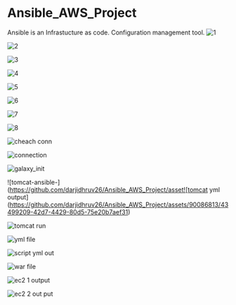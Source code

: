 # Ansible_AWS_Project

Ansible is an Infrastucture as code. 
Configuration management tool.
![1](https://github.com/darjidhruv26/Ansible_AWS_Project/assets/90086813/b4f5c94f-69cb-4918-badb-8a1d3dce6c54)

![2](https://github.com/darjidhruv26/Ansible_AWS_Project/assets/90086813/67b42d36-3574-42c5-b710-57735caf647f)

![3](https://github.com/darjidhruv26/Ansible_AWS_Project/assets/90086813/8ec5e32a-dc0b-46a6-abbf-a84c562f52b6)

![4](https://github.com/darjidhruv26/Ansible_AWS_Project/assets/90086813/8a1641d3-3a18-4ee8-84ee-2f91fe72e120)

![5](https://github.com/darjidhruv26/Ansible_AWS_Project/assets/90086813/541b57b3-d0ad-4457-884a-2122472db97d)

![6](https://github.com/darjidhruv26/Ansible_AWS_Project/assets/90086813/50977ac1-b91a-406e-9d92-6f9f882b93fd)

![7](https://github.com/darjidhruv26/Ansible_AWS_Project/assets/90086813/7b4be4b3-96f5-4f3c-a8fe-b647a46991b1)

![8](https://github.com/darjidhruv26/Ansible_AWS_Project/assets/90086813/8e97c92a-da56-4361-82a4-5487579a75a0)

![cheach conn](https://github.com/darjidhruv26/Ansible_AWS_Project/assets/90086813/38b52836-bce5-48d0-a05d-2848f26f06dd)

![connection](https://github.com/darjidhruv26/Ansible_AWS_Project/assets/90086813/65f8e9e7-67fa-47a6-8eee-ea4fb2757004)

![galaxy_init](https://github.com/darjidhruv26/Ansible_AWS_Project/assets/90086813/6530042d-dbee-4253-b9c2-2d682a7ec572)

![tomcat-ansible-](https://github.com/darjidhruv26/Ansible_AWS_Project/asset![tomcat yml output](https://github.com/darjidhruv26/Ansible_AWS_Project/assets/90086813/43499209-42d7-4429-80d5-75e20b7aef31)

![tomcat run](https://github.com/darjidhruv26/Ansible_AWS_Project/assets/90086813/43683f7b-0691-4b76-9f87-5b789147d093)

![yml file](https://github.com/darjidhruv26/Ansible_AWS_Project/assets/90086813/49a9eb10-989e-4a01-a61b-fcec984d7e40)

![script yml out](https://github.com/darjidhruv26/Ansible_AWS_Project/assets/90086813/5bb30960-7806-4019-aa83-b85be4a2bf70)

![war file](https://github.com/darjidhruv26/Ansible_AWS_Project/assets/90086813/bad325ce-632a-4835-9ea6-dcbf9272185b)

![ec2 1 output](https://github.com/darjidhruv26/Ansible_AWS_Project/assets/90086813/1afebee9-a39d-4083-912e-7f3ac166cf33)

![ec2 2 out put](https://github.com/darjidhruv26/Ansible_AWS_Project/assets/90086813/1b2e32c6-d7fa-48d2-9455-e925c34be33d)
